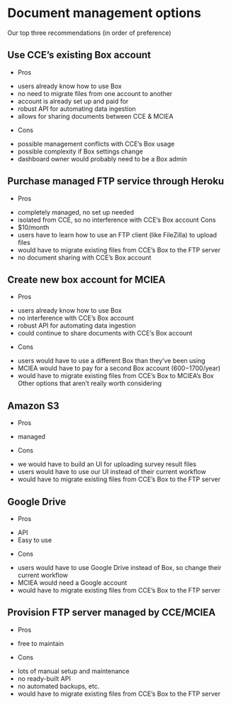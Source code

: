 # Document management options

Our top three recommendations (in order of preference)

## Use CCE’s existing Box account

- Pros

* users already know how to use Box
* no need to migrate files from one account to another
* account is already set up and paid for
* robust API for automating data ingestion
* allows for sharing documents between CCE & MCIEA

- Cons

* possible management conflicts with CCE’s Box usage
* possible complexity if Box settings change
* dashboard owner would probably need to be a Box admin

## Purchase managed FTP service through Heroku

- Pros

* completely managed, no set up needed
* isolated from CCE, so no interference with CCE’s Box account
  Cons
* $10/month
* users have to learn how to use an FTP client (like FileZilla) to upload files
* would have to migrate existing files from CCE’s Box to the FTP server
* no document sharing with CCE’s Box account

## Create new box account for MCIEA

- Pros

* users already know how to use Box
* no interference with CCE’s Box account
* robust API for automating data ingestion
* could continue to share documents with CCE’s Box account

- Cons

* users would have to use a different Box than they’ve been using
* MCIEA would have to pay for a second Box account ($600-$1700/year)
* would have to migrate existing files from CCE’s Box to MCIEA’s Box
  Other options that aren’t really worth considering

## Amazon S3

- Pros

* managed

- Cons

* we would have to build an UI for uploading survey result files
* users would have to use our UI instead of their current workflow
* would have to migrate existing files from CCE’s Box to the FTP server

## Google Drive

- Pros

* API
* Easy to use

- Cons

* users would have to use Google Drive instead of Box, so change their current workflow
* MCIEA would need a Google account
* would have to migrate existing files from CCE’s Box to the FTP server

## Provision FTP server managed by CCE/MCIEA

- Pros

* free to maintain

- Cons

* lots of manual setup and maintenance
* no ready-built API
* no automated backups, etc.
* would have to migrate existing files from CCE’s Box to the FTP server
